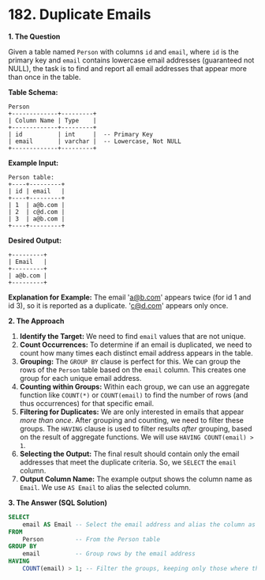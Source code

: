 # 182. Duplicate Emails

**1. The Question**

Given a table named `Person` with columns `id` and `email`, where `id` is the primary key and `email` contains lowercase email addresses (guaranteed not NULL), the task is to find and report all email addresses that appear more than once in the table.

**Table Schema:**

```
Person
+-------------+---------+
| Column Name | Type    |
+-------------+---------+
| id          | int     |  -- Primary Key
| email       | varchar |  -- Lowercase, Not NULL
+-------------+---------+
```

**Example Input:**

```
Person table:
+----+---------+
| id | email   |
+----+---------+
| 1  | a@b.com |
| 2  | c@d.com |
| 3  | a@b.com |
+----+---------+
```

**Desired Output:**

```
+---------+
| Email   |
+---------+
| a@b.com |
+---------+
```

**Explanation for Example:**
The email 'a@b.com' appears twice (for id 1 and id 3), so it is reported as a duplicate. 'c@d.com' appears only once.

**2. The Approach**

1.  **Identify the Target:** We need to find `email` values that are not unique.
2.  **Count Occurrences:** To determine if an email is duplicated, we need to count how many times each distinct email address appears in the table.
3.  **Grouping:** The `GROUP BY` clause is perfect for this. We can group the rows of the `Person` table based on the `email` column. This creates one group for each unique email address.
4.  **Counting within Groups:** Within each group, we can use an aggregate function like `COUNT(*)` or `COUNT(email)` to find the number of rows (and thus occurrences) for that specific email.
5.  **Filtering for Duplicates:** We are only interested in emails that appear *more than once*. After grouping and counting, we need to filter these groups. The `HAVING` clause is used to filter results *after* grouping, based on the result of aggregate functions. We will use `HAVING COUNT(email) > 1`.
6.  **Selecting the Output:** The final result should contain only the email addresses that meet the duplicate criteria. So, we `SELECT` the `email` column.
7.  **Output Column Name:** The example output shows the column name as `Email`. We use `AS Email` to alias the selected column.

**3. The Answer (SQL Solution)**

```sql
SELECT
    email AS Email -- Select the email address and alias the column as 'Email'
FROM
    Person         -- From the Person table
GROUP BY
    email          -- Group rows by the email address
HAVING
    COUNT(email) > 1; -- Filter the groups, keeping only those where the email count is greater than 1
```
